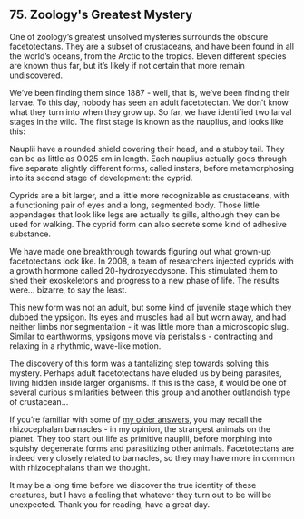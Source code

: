 
## 75. Zoology's Greatest Mystery

One of zoology’s greatest unsolved mysteries surrounds the obscure facetotectans. They are a subset of crustaceans, and have been found in all the world’s oceans, from the Arctic to the tropics. Eleven different species are known thus far, but it’s likely if not certain that more remain undiscovered.

We’ve been finding them since 1887 - well, that is, we’ve been finding their larvae. To this day, nobody has seen an adult facetotectan. We don’t know what they turn into when they grow up. So far, we have identified two larval stages in the wild. The first stage is known as the nauplius, and looks like this:

Nauplii have a rounded shield covering their head, and a stubby tail. They can be as little as 0.025 cm in length. Each nauplius actually goes through five separate slightly different forms, called instars, before metamorphosing into its second stage of development: the cyprid.

Cyprids are a bit larger, and a little more recognizable as crustaceans, with a functioning pair of eyes and a long, segmented body. Those little appendages that look like legs are actually its gills, although they can be used for walking. The cyprid form can also secrete some kind of adhesive substance.

We have made one breakthrough towards figuring out what grown-up facetotectans look like. In 2008, a team of researchers injected cyprids with a growth hormone called 20-hydroxyecdysone. This stimulated them to shed their exoskeletons and progress to a new phase of life. The results were… bizarre, to say the least.

This new form was not an adult, but some kind of juvenile stage which they dubbed the ypsigon. Its eyes and muscles had all but worn away, and had neither limbs nor segmentation - it was little more than a microscopic slug. Similar to earthworms, ypsigons move via peristalsis - contracting and relaxing in a rhythmic, wave-like motion.

The discovery of this form was a tantalizing step towards solving this mystery. Perhaps adult facetotectans have eluded us by being parasites, living hidden inside larger organisms. If this is the case, it would be one of several curious similarities between this group and another outlandish type of crustacean…

If you’re familiar with some of [my older answers](https://www.quora.com/Whats-the-oddest-lifeform-ever-discovered/answer/Gary-Meaney "www.quora.com"), you may recall the rhizocephalan barnacles - in my opinion, the strangest animals on the planet. They too start out life as primitive nauplii, before morphing into squishy degenerate forms and parasitizing other animals. Facetotectans are indeed very closely related to barnacles, so they may have more in common with rhizocephalans than we thought.

It may be a long time before we discover the true identity of these creatures, but I have a feeling that whatever they turn out to be will be unexpected. Thank you for reading, have a great day.

